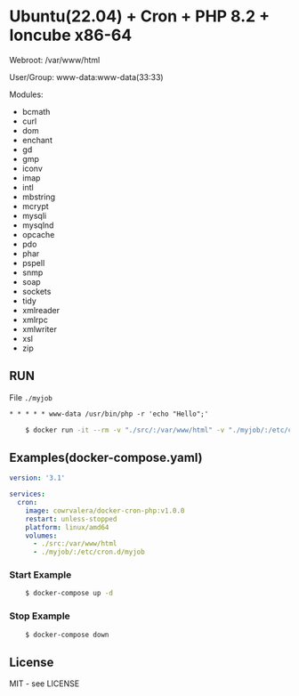 # Ubuntu(22.04) + Cron + PHP 8.2 + Ioncube x86-64

Webroot: /var/www/html

User/Group: www-data:www-data(33:33)

Modules:
   - bcmath
   - curl
   - dom
   - enchant
   - gd
   - gmp
   - iconv
   - imap
   - intl
   - mbstring
   - mcrypt
   - mysqli
   - mysqlnd
   - opcache
   - pdo
   - phar
   - pspell
   - snmp
   - soap
   - sockets
   - tidy
   - xmlreader
   - xmlrpc
   - xmlwriter
   - xsl
   - zip

## RUN


File `./myjob`
```txt
* * * * * www-data /usr/bin/php -r 'echo "Hello";'

```


```sh
    $ docker run -it --rm -v "./src/:/var/www/html" -v "./myjob/:/etc/cron.d/myjob" --platform linux/amd64 cowrvalera/docker-cron-php:v1.0.0
```

## Examples(docker-compose.yaml)

```yaml
version: '3.1'

services:
  cron:
    image: cowrvalera/docker-cron-php:v1.0.0
    restart: unless-stopped
    platform: linux/amd64
    volumes:
      - ./src:/var/www/html
      - ./myjob/:/etc/cron.d/myjob


```

### Start Example

```sh
	$ docker-compose up -d
```


### Stop Example

```sh
	$ docker-compose down
```

## License
MIT - see LICENSE
